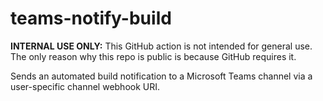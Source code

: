 # teams-notify-build

**INTERNAL USE ONLY:** This GitHub action is not intended for general use.  The only reason why this repo is public is because GitHub requires it.

Sends an automated build notification to a Microsoft Teams channel via a user-specific channel webhook URI.
